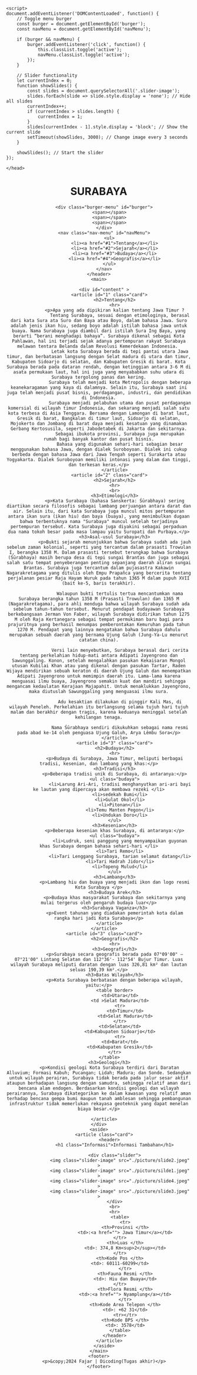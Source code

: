 
<html lang="en">
<head>
    <meta charset="UTF-8">
    <meta name="viewport" content="width=device-width, initial-scale=1.0">
    <title>Tugas akhir</title>
    <link rel="stylesheet" href="Surabaya.css">
    <link rel="icon" href="/picture/logo.png">

    <script>
    document.addEventListener('DOMContentLoaded', function() {
        // Toggle menu burger
        const burger = document.getElementById('burger');
        const navMenu = document.getElementById('navMenu');
        
        if (burger && navMenu) {
            burger.addEventListener('click', function() {
                this.classList.toggle('active');
                navMenu.classList.toggle('active');
            });
        }

        // Slider functionality
        let currentIndex = 0;
        function showSlides() {
            const slides = document.querySelectorAll('.slider-image');
            slides.forEach(slide => slide.style.display = 'none'); // Hide all slides
            currentIndex++;
            if (currentIndex > slides.length) {
                currentIndex = 1;
            }
            slides[currentIndex - 1].style.display = 'block'; // Show the current slide
            setTimeout(showSlides, 3000); // Change image every 3 seconds
        }

        showSlides(); // Start the slider
    });
</script>

    </head>
    
<body>  
    <header class="header">
        <h1 class="judul"><acroniym title="Kota Di Pulau Jawa Timur" >SURABAYA</acroniym></h1>
        
        <div class="burger-menu" id="burger">
            <span></span>
            <span></span>
            <span></span>
        </div>
        <nav class="nav-menu" id="navMenu">
            <ul>
                <li><a href="#1">Tentang</a></li>
                <li><a href="#2">Sejarah</a></li>
                <li><a href="#3">Budaya</a></li>
                <li><a href="#4">Geografis</a></li>
            </ul>
        </nav>
    </header>
    <main>
        
        <div id="content" >
            <article id="1" class="card">
                <h2>Tentang</h2>
                <hr>
                <p>Apa yang ada dipikiran kalian tentang Jawa Timur ?
                    Tentang Surabaya, sesuai dengan etimologinya, berasal dari kata Sura ata Suro dan Baya atau Boyo, dalam bahasa Jawa. Suro adalah jenis ikan hiu, sedang boyo adalah istilah bahasa jawa untuk buaya. Nama Surabaya juga diambil dari istilah Sura Ing Baya, yang berarti “berani menghadapi bahaya”. Surabaya dikenal sebagai Kota Pahlawan, hal ini terjadi sejak adanya pertempuran rakyat Surabaya melawan tentara Belanda dalam Revolusi Kemerdekaan Indonesia. 
                    Letak kota Surabaya berada di tepi pantai utara Jawa timur, dan berbatasan langsung dengan Selat madura di utara dan timur, Kabupaten Sidoarjo di selatan, dan Kabupaten Gresik di barat. Kota Surabaya berada pada dataran rendah, dengan ketinggian antara 3-6 M di asata permukaan laut, hal ini juga yang menyababkan suhu udara di Surabaya tergolong panas dan kering.
                    Surabaya telah menjadi kota Metropolis dengan beberapa keanekaragaman yang kaya di dalamnya. Selain itu, Surabaya saat ini juga telah menjadi pusat bisnis, perdagangan, industri, dan pendidikan di Indonesia.
                    Surabaya menjadi pelabuhan utama dan pusat perdagangan komersial di wilayah timur Indonesia, dan sekarang menjadi salah satu kota terbesa di Asia Tenggara. Bersama dengan Lamongan di barat laut, Gresik di barat, Bangkalan di timur laut, Sidoarjo di selatan, Mojokerto dan Jombang di barat daya menjadi kesatuan yang dinamakan Gerbang Kertosusila, seperti Jabodetabek di Jakarta dan sekitarnya.
                    Sebagai ibukota provinsi, Surabaya juga merupakan rumah bagi banyak kantor dan pusat bisnis.
                    Bahasa yang digunakan sehari-hari sebagian besar menggunakan bahasa Jawa, dengan dialek Suroboyoan. Dialek ini cukup berbeda dengan bahasa Jawa dari Jawa Tengah seperti Surakarta atau Yogyakarta. Dialek Suroboyoan memiliki intonasi yang dalam dan tinggi, dan terkesan keras.</p>
                </article>
            <article id="2" class="card">
                <h2>Sejarah</h2>
                <hr>
                <br>
                <h3>Etimologi</h3>
                <p>Kata Surabaya (bahasa Sanskerta: Śūrabhaya) sering diartikan secara filosofis sebagai lambang perjuangan antara darat dan air. Selain itu, dari kata Surabaya juga muncul mitos pertempuran antara ikan sura (ikan hiu) dan baya (buaya), yang menimbulkan dugaan bahwa terbentuknya nama "Surabaya" muncul setelah terjadinya pertempuran tersebut. Kata Surabaya juga diyakini sebagai perpaduan dua nama tokoh besar pada masa lampau yaitu Suropati dan Purbaya.</p>
                <h3>Asal-usul Surabaya</h3>
                <p>Bukti sejarah menunjukkan bahwa Surabaya sudah ada jauh sebelum zaman kolonial, seperti yang tercantum dalam prasasti Trowulan I, berangka 1358 M. Dalam prasasti tersebut terungkap bahwa Surabaya (Śūrabhaya) masih berupa desa di tepi sungai Brantas dan juga sebagai salah satu tempat penyeberangan penting sepanjang daerah aliran sungai Brantas. Surabaya juga tercantum dalam pujasastra Kakawin Nagarakretagama yang ditulis oleh Empu Prapañca yang bercerita tentang perjalanan pesiar Raja Hayam Wuruk pada tahun 1365 M dalam pupuh XVII (bait ke-5, baris terakhir).

                    Walaupun bukti tertulis tertua mencantumkan nama Surabaya berangka tahun 1358 M (Prasasti Trowulan) dan 1365 M (Nagarakretagama), para ahli menduga bahwa wilayah Surabaya sudah ada sebelum tahun-tahun tersebut. Menurut pendapat budayawan Surabaya berkebangsaan Jerman Von Faber, wilayah Surabaya didirikan tahun 1275 M oleh Raja Kertanegara sebagai tempat permukiman baru bagi para prajuritnya yang berhasil menumpas pemberontakan Kemuruhan pada tahun 1270 M. Pendapat yang lainnya mengatakan bahwa Surabaya dahulu merupakan sebuah daerah yang bernama Ujung Galuh (Jung-Ya-Lu menurut catatan china).
                    
                    Versi lain menyebutkan, Surabaya berasal dari cerita tentang perkelahian hidup-mati antara Adipati Jayengrono dan Sawunggaling. Konon, setelah mengalahkan pasukan Kekaisaran Mongol utusan Kubilai Khan atau yang dikenal dengan pasukan Tartar, Raden Wijaya mendirikan sebuah keraton di daerah Ujung Galuh dan menempatkan Adipati Jayengrono untuk memimpin daerah itu. Lama-lama karena menguasai ilmu buaya, Jayengrono semakin kuat dan mandiri sehingga mengancam kedaulatan Kerajaan Majapahit. Untuk menaklukkan Jayengrono, maka diutuslah Sawunggaling yang menguasai ilmu sura.
                    
                    Adu kesaktian dilakukan di pinggir Kali Mas, di wilayah Peneleh. Perkelahian itu berlangsung selama tujuh hari tujuh malam dan berakhir dengan tragis, karena keduanya meninggal setelah kehilangan tenaga.
                    
                    Nama Śūrabhaya sendiri dikukuhkan sebagai nama resmi pada abad ke-14 oleh penguasa Ujung Galuh, Arya Lêmbu Sora</p>
                </article>
                <article id="3" class="card">
                <h2>Budaya</h2>
                <hr>
                <p>Budaya di Surabaya, Jawa Timur, meliputi berbagai tradisi, kesenian, dan lambang yang khas:</p>
                <h3>Tradisi</h3>
                <p>Beberapa tradisi unik di Surabaya, di antaranya:</p>
                <ul class="budaya">
                    <li>Larung Ari-Ari, tradisi menghanyutkan ari-ari bayi ke lautan yang dipercaya akan membawa rezeki </li>
                    <li>sedekah Bumi</li>
                    <li>Gulat Okol</li>
                    <li>Pitonan</li>
                    <li>Temu Manten Pegon</li>
                    <li>Undukan Doro</li>
                </ul>
                <h3>Kesenian</h3>
                <p>Beberapa kesenian khas Surabaya, di antaranya:</p>
                <ul class="budaya">
                    <li>Ludruk, seni panggung yang menyampaikan guyonan khas Surabaya dengan bahasa sehari-hari </li>
                    <li>Tari Remo</li>
                    <li>Tari Lenggang Surabaya, tarian selamat datang</li>
                    <li>Tari Hadrah Jidor</li>
                    <li>Topeng Mulud</li>
                </ul>
                <h3>Lambang</h3>
                <p>Lambang hiu dan buaya yang menjadi ikon dan logo resmi Kota Surabaya </p>
                <h3>Budaya Arek</h3>
                <p>Budaya khas masyarakat Surabaya dan sekitarnya yang mulai tergerus oleh pengaruh budaya luar</p>
                <h3>Surabaya Vaganza</h3>
                <p>Event tahunan yang diadakan pemerintah kota dalam rangka hari jadi Kota Surabaya</p>
            </article>
        </article>
        <article id="3" class="card">
                <h2>Geografis</h2>
                <hr>
                <h3>Geografi</h3>
                <p>Surabaya secara geografis berada pada 07°09'00" – 07°21'00" Lintang Selatan dan 112°36'- 112°54' Bujur Timur. Luas wilayah Surabaya meliputi daratan dengan luas 326,81 km² dan lautan seluas 190,39 km².</p>
                <h3>Batas Wilayah</h3>
                <p>Kota Surabaya berbatasan dengan beberapa wilayah, yaitu:</p>
                <table border>
                    <td>Utara</td>
                    <td >Selat Madura</td>
                    <tr>
                        <td>Timur</td>
                        <td>Selat Madura</td>
                    </tr>
                    <td>Selatan</td>
                    <td>Kabupaten Sidoarjo</td>
                    <tr>
                    <td>Barat</td>
                    <td>Kabupaten Gresik</td>
                </tr>
            </table>
            <h3>Geologi</h3>
            <p>Kondisi geologi Kota Surabaya terdiri dari Daratan Alluvium; Formasi Kabuh; Pucangan; Lidah; Madura; dan Sonde. Sedangkan untuk wilayah perairan, Surabaya tidak berada pada jalur sesar aktif ataupun berhadapan langsung dengan samudra, sehingga relatif aman dari bencana alam endogen. Berdasarkan kondisi geologi dan wilayah perairannya, Surabaya dikategorikan ke dalam kawasan yang relatif aman terhadap bencana gempa bumi maupun tanah amblesan sehingga pembangunan infrastruktur tidak memerlukan rekayasa geoteknik yang dapat menelan biaya besar.</p>
            
        </article>
    </div>
    <aside>
        <article class="card">
            <header>
                <h1 class="Informasi">Informasi Tambahan</h1>
                
                <div class="slider">
                    <img class="slider-image" src="./picture/slide2.jpeg" >
                    <img class="slider-image" src="./picture/silde1.jpeg" >
                    <img class="slider-image" src="./picture/slide4.jpeg" >
                    <img class="slider-image" src="./picture/slide3.jpeg" >
                </div>
                <br>
                <hr>
                    <table>
                        <tr>
                        <th>Provinsi </th>
                        <td>:<a href=""> Jawa Timur</a></td>
                    </tr>
                        <th>Luas </th>
                        <td>: 374,8 Km<sup>2</sup></td>
                    </tr>
                    <th>Kode Pos </th>
                    <td>: 60111-60299</td>
                        </tr>
                        <th>Fauna Resmi </th>
                        <td>: Hiu dan Buaya</td>
                    </tr>
                        <th>Flora Resmi </th>
                        <td>:<a href=""> Nyamplung</a></td>
                        </tr>
                        <th>Kode Area Telepon </th>
                        <td>: +62 31</td>
                        <tr></tr>
                        <th>Kode BPS </th>
                        <td>: 3578</td>
                    </table>
                </header>
            </article>
        </aside>
    </main>
    <footer>
        <p>&copy;2024 Fajar | Dicoding(Tugas akhir)</p>
    </footer>
</body>
</html>
